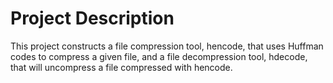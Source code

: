 # Project Description

This project constructs a file compression tool, hencode, that uses Huffman codes to compress a given file, 
and a file decompression tool, hdecode, that will uncompress a file compressed with hencode.
